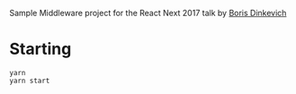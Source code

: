 Sample Middleware project for the React Next 2017 talk by [Boris Dinkevich](https://twitter.com/BorisDinkevich)

# Starting

    yarn
    yarn start

